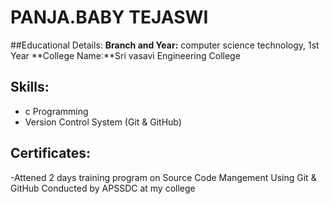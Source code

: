 # PANJA.BABY TEJASWI
##Educational Details:
**Branch and Year:** computer science technology, 1st Year
**College Name:**Sri vasavi Engineering College
## Skills:
- c  Programming
- Version Control System (Git & GitHub)
## Certificates:
-Attened 2 days training program on Source Code Mangement Using Git & GitHub Conducted by APSSDC at my college
